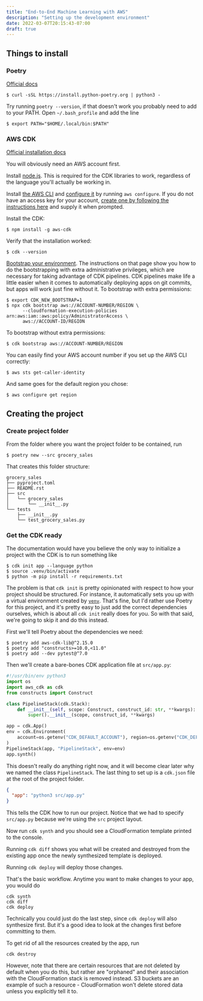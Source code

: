 ```yaml
---
title: "End-to-End Machine Learning with AWS"
description: "Setting up the development environment"
date: 2022-03-07T20:15:43-07:00
draft: true
---
```



## Things to install

### Poetry

[Official docs](https://python-poetry.org/docs/master/#installation)

```shell
$ curl -sSL https://install.python-poetry.org | python3 -
```

Try running `poetry --version`, if that doesn't work you probably need to add to your
PATH. Open `~/.bash_profile` and add the line

```shell
$ export PATH="$HOME/.local/bin:$PATH"
```

### AWS CDK

[Official installation docs](https://docs.aws.amazon.com/cdk/v2/guide/getting_started.html#getting_started_prerequisites)

You will obviously need an AWS account first.

Install [node.js](https://nodejs.org/en/download/). This is required for the CDK libraries
to work, regardless of the language you'll actually be working in.

Install [the AWS CLI](https://docs.aws.amazon.com/cli/latest/userguide/getting-started-install.html)
and [configure it](https://docs.aws.amazon.com/cli/latest/userguide/getting-started-quickstart.html)
by running `aws configure`. If you do not have an access key for your account, [create one
by following the instructions here](https://docs.aws.amazon.com/cli/latest/userguide/cli-configure-quickstart.html#cli-configure-quickstart-creds)
and supply it when prompted.

Install the CDK:

```shell
$ npm install -g aws-cdk
```

Verify that the installation worked:

```shell
$ cdk --version
```

[Bootstrap your environment](https://docs.aws.amazon.com/cdk/v2/guide/cdk_pipeline.html#cdk_pipeline_bootstrap).
The instructions on that page show you how to do the bootstrapping with extra administrative
privileges, which are necessary for taking advantage of CDK pipelines. CDK pipelines make
life a little easier when it comes to automatically deploying apps on git commits, but
apps will work just fine without it. To bootstrap with extra permissions:

```shell
$ export CDK_NEW_BOOTSTRAP=1 
$ npx cdk bootstrap aws://ACCOUNT-NUMBER/REGION \
      --cloudformation-execution-policies arn:aws:iam::aws:policy/AdministratorAccess \
      aws://ACCOUNT-ID/REGION
```

To bootstrap without extra permissions:

```shell
$ cdk bootstrap aws://ACCOUNT-NUMBER/REGION
```

You can easily find your AWS account number if you set up the AWS CLI correctly:

```shell
$ aws sts get-caller-identity
```

And same goes for the default region you chose:

```shell
$ aws configure get region
```

## Creating the project

### Create project folder

From the folder where you want the project folder to be contained, run

```shell
$ poetry new --src grocery_sales
```

That creates this folder structure:

```
grocery_sales
├── pyproject.toml
├── README.rst
├── src
│   └── grocery_sales
│       └── __init__.py
└── tests
    ├── __init__.py
    └── test_grocery_sales.py
```

### Get the CDK ready

The documentation would have you believe the only way to initialize a project with the
CDK is to run something like

```shell
$ cdk init app --language python
$ source .venv/bin/activate
$ python -m pip install -r requirements.txt
```

The problem is that `cdk init` is pretty opinionated with respect to how your project
should be structured. For instance, it automatically sets you up with a virtual environment
created by [`venv`](https://docs.python.org/3/tutorial/venv.html). That's fine, but I'd
rather use Poetry for this project, and it's pretty easy to just add the correct dependencies
ourselves, which is about all `cdk init` really does for you. So with that said, we're
going to skip it and do this instead.

First we'll tell Poetry about the dependencies we need:

```shell
$ poetry add aws-cdk-lib@^2.15.0
$ poetry add "constructs>=10.0,<11.0"
$ poetry add --dev pytest@^7.0
```

Then we'll create a bare-bones CDK application file at `src/app.py`:

```python
#!/usr/bin/env python3
import os
import aws_cdk as cdk
from constructs import Construct

class PipelineStack(cdk.Stack):
    def __init__(self, scope: Construct, construct_id: str, **kwargs):
        super().__init__(scope, construct_id, **kwargs)

app = cdk.App()
env = cdk.Environment(
    account=os.getenv("CDK_DEFAULT_ACCOUNT"), region=os.getenv("CDK_DEFAULT_REGION")
)
PipelineStack(app, "PipelineStack", env=env)
app.synth()
```

This doesn't really do anything right now, and it will become clear later why we named
the class `PipelineStack`. The last thing to set up is a `cdk.json` file at the root of
the project folder.

```json
{
  "app": "python3 src/app.py"
}
```

This tells the CDK how to run our project. Notice that we had to specify `src/app.py`
because we're using the `src` project layout.

Now run `cdk synth` and you should see a CloudFormation template printed to the console.

Running `cdk diff` shows you what will be created and destroyed from the existing app
once the newly synthesized template is deployed.

Running `cdk deploy` will deploy those changes.

That's the basic workflow. Anytime you want to make changes to your app, you would do

```shell
cdk synth
cdk diff
cdk deploy
```

Technically you could just do the last step, since `cdk deploy` will also synthesize first.
But it's a good idea to look at the changes first before committing to them.

To get rid of all the resources created by the app, run

```shell
cdk destroy
```

However, note that there are certain resources that are not deleted by default when you do
this, but rather are "orphaned" and their association with the CloudFormation stack is removed
instead. S3 buckets are an example of such a resource - CloudFormation won't delete stored
data unless you explicitly tell it to.
